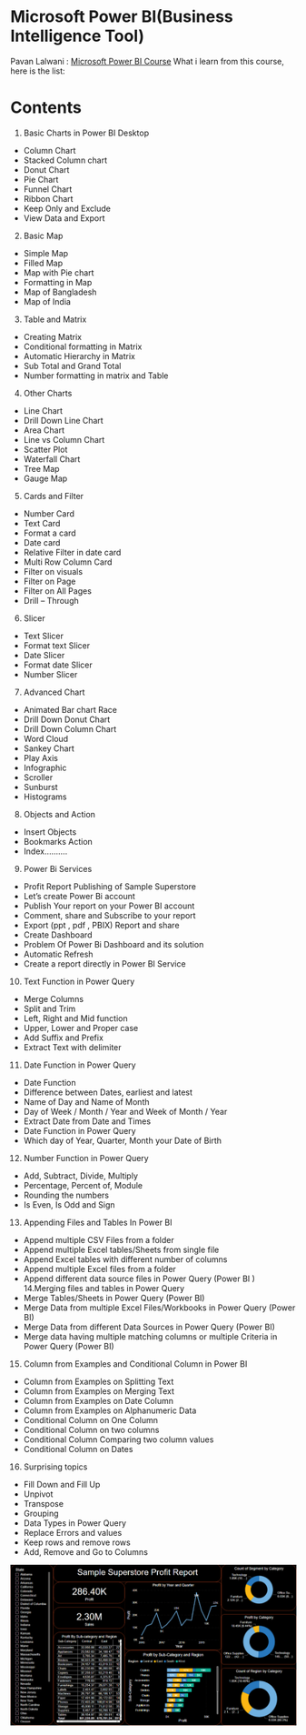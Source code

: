 # Microsoft Power BI(Business Intelligence Tool)

Pavan Lalwani : [Microsoft Power BI Course](https://www.youtube.com/watch?v=H84UJn1CiWo&list=PL6Omre3duO-OGTAMuFuDOS8wMuuxmyaiX)
What i learn from this course, here is the list:
# Contents
1.   Basic Charts in Power BI Desktop
  -	Column Chart 
  -	Stacked Column chart
  -	Donut Chart
  -	Pie Chart
  -	Funnel Chart
  -	Ribbon Chart
  -	Keep Only and Exclude
  -	View Data and Export
2.   Basic Map
  *	Simple Map 
  *	Filled Map
  *	Map with Pie chart
  *	Formatting in Map
  *	Map of Bangladesh
  *	Map of India
3.   Table and Matrix
  *	Creating Matrix
  *	Conditional formatting in Matrix
  *	Automatic Hierarchy in Matrix
  *	Sub Total and Grand Total
  *	Number formatting in matrix and Table
4.   Other Charts
  *	Line Chart
  *	Drill Down Line Chart
  *	Area Chart 
  *	Line vs Column Chart
  *	Scatter Plot
  *	Waterfall Chart
  *	Tree Map
  *	Gauge Map
5.   Cards and Filter
  *	Number Card
  *	Text Card 
  *	Format a card
  *	Date card
  *	Relative Filter in date card
  *	Multi Row Column Card
  *	Filter on visuals
  *	Filter on Page
  *	Filter on All Pages
  *	Drill – Through
6.   Slicer
  *	Text Slicer
  *	Format text Slicer
  *	Date Slicer
  *	Format date Slicer
  *	Number Slicer
7.   Advanced Chart
  *	Animated Bar chart Race
  *	Drill Down Donut Chart
  *	Drill Down Column Chart
  *	Word Cloud
  *	Sankey Chart
  *	Play Axis
  *	Infographic
  *	Scroller
  *	Sunburst
  *	Histograms
8.   Objects and Action
  *	Insert Objects
  *	Bookmarks Action
  *	Index……….
9.   Power Bi Services
  *	Profit Report Publishing of Sample Superstore
  *	Let’s create Power Bi account
  *	Publish Your report on your Power BI account
  *	Comment, share and Subscribe to your report
  *	Export (ppt , pdf , PBIX) Report and share
  *	Create Dashboard
  *	Problem Of Power Bi Dashboard and its solution
  *	Automatic Refresh
  *	Create a report directly in Power BI Service
10.  Text Function in Power Query
  *	Merge Columns
  *	Split and Trim 
  *	Left, Right and Mid function
  *	Upper, Lower and Proper case
  *	Add Suffix and Prefix
  *	Extract Text with delimiter
11.  Date Function in Power Query
  *	Date Function
  *	Difference between Dates, earliest and latest
  *	Name of Day and Name of Month
  *	Day of Week / Month / Year and Week of Month / Year
  *	Extract Date from Date and Times
  *	Date Function in Power Query
  *	Which day of Year, Quarter, Month your Date of Birth
12.  Number Function in Power Query
  *	Add, Subtract, Divide, Multiply
  *	Percentage, Percent of, Module
  *	Rounding the numbers
  *	Is Even, Is Odd and Sign
13.  Appending Files and Tables In Power BI
  *	Append multiple CSV Files from a folder
  *	Append multiple Excel tables/Sheets from single file
  *	Append Excel tables with different number of columns
  *	Append multiple Excel files from a folder
  *	Append different data source files in Power Query (Power BI )
  14.Merging files and tables in Power Query
  *	Merge Tables/Sheets in Power Query (Power BI)
  *	Merge Data from multiple Excel Files/Workbooks in Power Query (Power BI)
  *	Merge Data from different Data Sources in Power Query (Power BI)
*	Merge data having multiple matching columns or multiple Criteria in Power Query (Power BI)
15.  Column from Examples and Conditional Column in Power BI
  *	Column from Examples on Splitting Text
  *	Column from Examples on Merging Text
  *	Column from Examples on Date Column
  *	Column from Examples on Alphanumeric Data
  *	Conditional Column on One Column
  *	Conditional Column on two columns
  *	Conditional Column Comparing two column values
  *	Conditional Column on Dates
16.  Surprising topics 
  *	Fill Down and Fill Up
  *	Unpivot
  *	Transpose
  *	Grouping
  *	Data Types in Power Query
  *	Replace Errors and values
  *	Keep rows and remove rows
  *	Add, Remove and Go to Columns

![Simple Report](https://github.com/Mynuddin-dev/Microsoft-Power-BI/blob/main/report.png)


